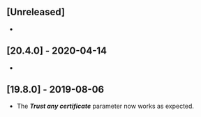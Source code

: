## [Unreleased]
-


## [20.4.0] - 2020-04-14
-


## [19.8.0] - 2019-08-06
 - The ***Trust any certificate*** parameter now works as expected.